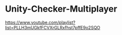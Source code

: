# Unity-Checker-Multiplayer

https://www.youtube.com/playlist?list=PLLH3mUGkfFCVXrGLRxfhst7pffE9o2SQO
